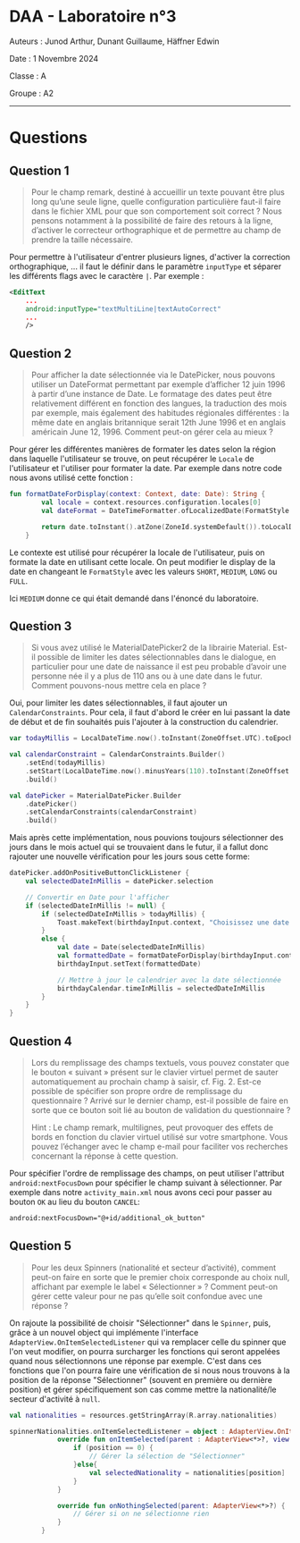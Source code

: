 # DAA - Laboratoire n°3

Auteurs : Junod Arthur, Dunant Guillaume, Häffner Edwin

Date : 1 Novembre 2024

Classe : A

Groupe : A2

---

# Questions

## Question 1

> Pour le champ remark, destiné à accueillir un texte pouvant être plus long qu’une seule ligne, quelle configuration particulière faut-il faire dans le fichier XML pour que son comportement soit correct ? Nous pensons notamment à la possibilité de faire des retours à la ligne, d’activer le correcteur orthographique et de permettre au champ de prendre la taille nécessaire.

Pour permettre à l'utilisateur d'entrer plusieurs lignes, d'activer la correction orthographique, ... il faut le définir dans le paramètre `inputType` et séparer les différents flags avec le caractère `|`. Par exemple :
```xml
<EditText
    ...
    android:inputType="textMultiLine|textAutoCorrect"
    ...
    />
```

## Question 2

> Pour afficher la date sélectionnée via le DatePicker, nous pouvons utiliser un DateFormat permettant par exemple d’afficher 12 juin 1996 à partir d’une instance de Date. Le formatage des dates peut être relativement différent en fonction des langues, la traduction des mois par exemple, mais également des habitudes régionales différentes : la même date en anglais britannique serait 12th June 1996 et en anglais américain June 12, 1996. Comment peut-on gérer cela au mieux ?

Pour gérer les différentes manières de formater les dates selon la région dans laquelle l'utilisateur se trouve, on peut récupérer le `Locale` de l'utilisateur et l'utiliser pour formater la date. Par exemple dans notre code nous avons utilisé cette fonction :
```kotlin
fun formatDateForDisplay(context: Context, date: Date): String {
        val locale = context.resources.configuration.locales[0]
        val dateFormat = DateTimeFormatter.ofLocalizedDate(FormatStyle.MEDIUM).withLocale(locale)

        return date.toInstant().atZone(ZoneId.systemDefault()).toLocalDate().format(dateFormat)
    }
```

Le contexte est utilisé pour récupérer la locale de l'utilisateur, puis on formate la date en utilisant cette locale. On peut modifier le display de la date en changeant le `FormatStyle` avec les valeurs `SHORT`, `MEDIUM`, `LONG` ou `FULL`.

Ici `MEDIUM` donne ce qui était demandé dans l'énoncé du laboratoire.


## Question 3

> Si vous avez utilisé le MaterialDatePicker2 de la librairie Material. Est-il possible de limiter les dates sélectionnables dans le dialogue, en particulier pour une date de naissance il est peu probable d’avoir une personne née il y a plus de 110 ans ou à une date dans le futur. Comment pouvons-nous mettre cela en place ?

Oui, pour limiter les dates sélectionnables, il faut ajouter un `CalendarConstraints`. Pour cela, il faut d'abord le créer en lui passant la date de début et de fin souhaités puis l'ajouter à la construction du calendrier.
```kotlin
var todayMillis = LocalDateTime.now().toInstant(ZoneOffset.UTC).toEpochMilli()

val calendarConstraint = CalendarConstraints.Builder()
    .setEnd(todayMillis)
    .setStart(LocalDateTime.now().minusYears(110).toInstant(ZoneOffset.UTC).toEpochMilli())
    .build()
```

```kotlin
val datePicker = MaterialDatePicker.Builder
    .datePicker()
    .setCalendarConstraints(calendarConstraint)
    .build()
```

Mais après cette implémentation, nous pouvions toujours sélectionner des jours dans le mois actuel qui se trouvaient dans le futur, il a fallut donc rajouter une nouvelle vérification pour les jours sous cette forme:

```kotlin
datePicker.addOnPositiveButtonClickListener {
    val selectedDateInMillis = datePicker.selection

    // Convertir en Date pour l'afficher
    if (selectedDateInMillis != null) {
        if (selectedDateInMillis > todayMillis) {
            Toast.makeText(birthdayInput.context, "Choisissez une date de naissance valide !", Toast.LENGTH_SHORT).show()
        }
        else {
            val date = Date(selectedDateInMillis)
            val formattedDate = formatDateForDisplay(birthdayInput.context, date)
            birthdayInput.setText(formattedDate)

            // Mettre à jour le calendrier avec la date sélectionnée
            birthdayCalendar.timeInMillis = selectedDateInMillis
        }
    }
}
```

## Question 4

> Lors du remplissage des champs textuels, vous pouvez constater que le bouton « suivant » présent sur le clavier virtuel permet de sauter automatiquement au prochain champ à saisir, cf. Fig. 2. Est-ce possible de spécifier son propre ordre de remplissage du questionnaire ? Arrivé sur le dernier champ, est-il possible de faire en sorte que ce bouton soit lié au bouton de validation du questionnaire ?
>
>Hint : Le champ remark, multilignes, peut provoquer des effets de bords en fonction du clavier virtuel utilisé sur votre smartphone. Vous pouvez l’échanger avec le champ e-mail pour faciliter vos recherches concernant la réponse à cette question.

Pour spécifier l'ordre de remplissage des champs, on peut utiliser l'attribut `android:nextFocusDown` pour spécifier le champ suivant à sélectionner. Par exemple dans notre `activity_main.xml` nous avons ceci pour passer au bouton `OK` au lieu du bouton `CANCEL`:

```xml
android:nextFocusDown="@+id/additional_ok_button"
```

## Question 5

>  Pour les deux Spinners (nationalité et secteur d’activité), comment peut-on faire en sorte que le premier choix corresponde au choix null, affichant par exemple le label « Sélectionner » ? Comment peut-on gérer cette valeur pour ne pas qu’elle soit confondue avec une réponse ?

On rajoute la possibilité de choisir "Sélectionner" dans le `Spinner`, puis, grâce à un nouvel object qui implémente l'interface `AdapterView.OnItemSelectedListener` qui va remplacer celle du spinner que l'on veut modifier, on pourra surcharger les fonctions qui seront appelées quand nous sélectionnons une réponse par exemple. C'est dans ces fonctions que l'on pourra faire une vérification de si nous nous trouvons à la position de la réponse "Sélectionner" (souvent en première ou dernière position) et gérer spécifiquement son cas comme mettre la nationalité/le secteur d'activité à `null`.

````kotlin
val nationalities = resources.getStringArray(R.array.nationalities)

spinnerNationalities.onItemSelectedListener = object : AdapterView.OnItemSelectedListener {
            override fun onItemSelected(parent : AdapterView<*>?, view: View?, position : Int, id : Long) {
                if (position == 0) {
                    // Gérer la sélection de "Sélectionner"
                }else{
                    val selectedNationality = nationalities[position]
                }
            }

            override fun onNothingSelected(parent: AdapterView<*>?) {
                // Gérer si on ne sélectionne rien
            }
        }
````